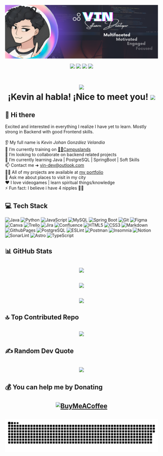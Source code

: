 <div id="header" align="center">
  <img decoding="async" src="./assets/Github_banner.png" width="1000"/>
  
  [![](https://img.shields.io/badge/Discord-7289DA?style=for-the-badge&logo=discord&logoColor=white&labelColor=4752C4&color=4752C4)](https://discordapp.com/users/356763345283710986)
  [![](https://img.shields.io/badge/LinkedIn-0077B5?style=for-the-badge&logo=linkedin&logoColor=white)](https://www.linkedin.com/in/kejogodev/)
  [![](https://img.shields.io/badge/stackoverflow-C45F0E?style=for-the-badge&logo=stackoverflow&logoColor=white&labelColor=C45F0E&color=C45F0E)](https://stackoverflow.com/users/26126865/kejogo-dev)
  [![](https://img.shields.io/badge/Página_Web-yelow?style=for-the-badge&logo=icloud&logoColor=white)](https://www.vin-dev.tech/)
</div>

<h1 align="center">

[![](https://visitcount.itsvg.in/api?id=KevinJGV&icon=5&color=8)](https://visitcount.itsvg.in)
<br>
¡Kevin al habla! ¡Nice to meet you!
<img decoding="async" src="https://media.giphy.com/media/hvRJCLFzcasrR4ia7z/giphy.gif" width="30px"/>

</h1>

## 💫 Hi there

Excited and interested in everything I realize I have yet to learn. Mostly strong in Backend with good Frontend skills.<br><br>
👂 My full name is _Kevin Johan González Velandia_<br>🔭 I’m currently training on [🧑‍🚀Campuslands](https://www.linkedin.com/company/campuslands/)<br>👯 I’m looking to collaborate on backend related projects<br>🌱 I’m currently learning Java | PostgreSQL | SpringBoot | Soft Skills<br>📫 Contact me ➜ [vin-dev@outlook.com](mailto:vin-dev@outlook.com)<br>👨‍💻 All of my projects are available at [my portfolio](https://www.vin-dev.tech/)<br>💬 Ask me about places to visit in my city<br>❤️ I love videogames | learn spiritual things/knowledge<br>⚡ Fun fact: I believe i have 4 nipples 🫣🌰

<!-- ### 🎧 What am i listening now?
[![Spotify](spotify-readme-8vvrd1fn5-kevinjgvs-projects.vercel.app)](https://open.spotify.com/user/22xnxi2j2d3vra2qhozf3bzsa) -->

## 💻 Tech Stack

![Java](https://img.shields.io/badge/Java-ed212a?style=flat&logo=CoffeeScript&logoColor=white) ![Python](https://img.shields.io/badge/Python-3670A0?style=flat&logo=python&logoColor=ffdd54) ![JavaScript](https://img.shields.io/badge/JavaScript-%23323330.svg?style=flat&logo=javascript&logoColor=%23F7DF1E) ![MySQL](https://img.shields.io/badge/MySQL-4479A1.svg?style=flat&logo=mysql&logoColor=white) ![Spring Boot](https://img.shields.io/badge/Spring_Boot-72b544?style=flat&logo=springboot&logoColor=white) ![Git](https://img.shields.io/badge/Git-%23F05033.svg?style=flat&logo=git&logoColor=white) ![Figma](https://img.shields.io/badge/Figma-%23F24E1E.svg?style=flat&logo=figma&logoColor=white) ![Canva](https://img.shields.io/badge/Canva-%2300C4CC.svg?style=flat&logo=Canva&logoColor=white) ![Trello](https://img.shields.io/badge/Trello-%230052CC.svg?style=flat&logo=trello&logoColor=white) ![Jira](https://img.shields.io/badge/Jira-%230A0FFF.svg?style=flat&logo=jira&logoColor=white) ![Confluence](https://img.shields.io/badge/Confluence-%23172BF4.svg?style=flat&logo=confluence&logoColor=white) ![HTML5](https://img.shields.io/badge/HTML5-%23E34F26.svg?style=flat&logo=html5&logoColor=white) ![CSS3](https://img.shields.io/badge/CSS3-%231572B6.svg?style=flat&logo=css3&logoColor=white) ![Markdown](https://img.shields.io/badge/MarkDown-%23000000.svg?style=flat&logo=markdown&logoColor=white) ![GithubPages](https://img.shields.io/badge/Github%20Pages-121013?style=flat&logo=github&logoColor=white) ![PostgreSQL](https://img.shields.io/badge/PostgreSQL-142a38?style=flat&logo=PostgreSQL&logoColor=white) ![ESLint](https://img.shields.io/badge/ESLint-4B3263?style=flat&logo=eslint&logoColor=white) ![Postman](https://img.shields.io/badge/Postman-FF6C37?style=flat&logo=postman&logoColor=white) ![Insomnia](https://img.shields.io/badge/Insomnia-5b07cf?style=flat&logo=Insomnia&logoColor=white) ![Notion](https://img.shields.io/badge/Notion-%23000000.svg?style=flat&logo=notion&logoColor=white) ![SonarLint](https://img.shields.io/badge/SonarLint-CB2029?style=flat&logo=SONARLINT&logoColor=white) ![Astro](https://img.shields.io/badge/Astro-23262f?style=flat&logo=Astro) ![TypeScript](https://img.shields.io/badge/TypeScript-23262f?style=flat&logo=TypeScript&color=white)

## 📊 GitHub Stats

<h2 align="center">

![](https://github-readme-stats.vercel.app/api/top-langs/?username=KevinJGV&theme=dracula&hide_border=false&include_all_commits=true&count_private=false&layout=compact)<br/><br/>
![](https://github-readme-stats.vercel.app/api?username=KevinJGV&theme=dracula&hide_border=false&include_all_commits=true&count_private=false)<br/><br/>
![](https://github-readme-streak-stats.herokuapp.com/?user=KevinJGV&theme=dracula&hide_border=false)

</h2>

## 🔝 Top Contributed Repo

<h2 align="center">

![](https://github-contributor-stats.vercel.app/api?username=KevinJGV&limit=5&theme=dracula&combine_all_yearly_contributions=true)

</h2>

## ✍️ Random Dev Quote

<h2 align="center">

![](https://quotes-github-readme.vercel.app/api?type=horizontal&theme=radical)

</h2>

## 💰 You can help me by Donating

<h2 align="center">

[![BuyMeACoffee](https://img.shields.io/badge/Buy%20Me%20a%20Coffee-ffdd00?style=for-the-badge&logo=buy-me-a-coffee&logoColor=black)](https://buymeacoffee.com/kejogo.dev)

</h2>
<h2 align="center">
 <img width="1000" src="assets/snake-contributions.svg" alt="snake"/>
</h2>
